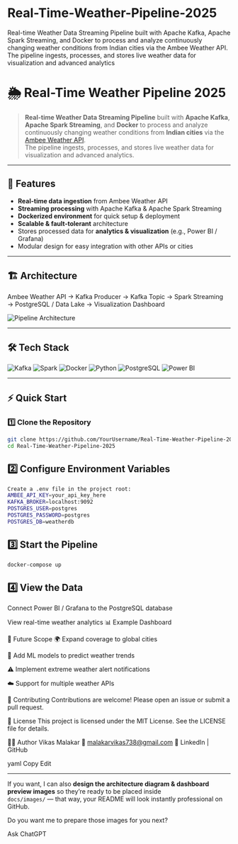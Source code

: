 # Real-Time-Weather-Pipeline-2025
  
Real-time Weather Data Streaming Pipeline built with Apache Kafka, Apache Spark Streaming, and Docker to process and analyze continuously changing weather conditions from Indian cities via the Ambee Weather API. The pipeline ingests, processes, and stores live weather data for visualization and advanced analytics
# 🌦️ Real-Time Weather Pipeline 2025

> **Real-time Weather Data Streaming Pipeline** built with **Apache Kafka**, **Apache Spark Streaming**, and **Docker** to process and analyze continuously changing weather conditions from **Indian cities** via the [Ambee Weather API](https://www.getambee.com/).  
> The pipeline ingests, processes, and stores live weather data for visualization and advanced analytics.

---

## 🚀 Features

- **Real-time data ingestion** from Ambee Weather API
- **Streaming processing** with Apache Kafka & Apache Spark Streaming
- **Dockerized environment** for quick setup & deployment
- **Scalable & fault-tolerant** architecture
- Stores processed data for **analytics & visualization** (e.g., Power BI / Grafana)
- Modular design for easy integration with other APIs or cities

---

## 🏗️ Architecture

Ambee Weather API → Kafka Producer → Kafka Topic → Spark Streaming → PostgreSQL / Data Lake → Visualization Dashboard

![Pipeline Architecture](docs/images/architecture.png)

---

## 🛠️ Tech Stack

![Kafka](https://img.shields.io/badge/Apache%20Kafka-000000?style=for-the-badge&logo=apachekafka&logoColor=white)
![Spark](https://img.shields.io/badge/Apache%20Spark-E25A1C?style=for-the-badge&logo=apachespark&logoColor=white)
![Docker](https://img.shields.io/badge/Docker-2496ED?style=for-the-badge&logo=docker&logoColor=white)
![Python](https://img.shields.io/badge/Python-3776AB?style=for-the-badge&logo=python&logoColor=white)
![PostgreSQL](https://img.shields.io/badge/PostgreSQL-4169E1?style=for-the-badge&logo=postgresql&logoColor=white)
![Power BI](https://img.shields.io/badge/Power%20BI-F2C811?style=for-the-badge&logo=powerbi&logoColor=black)

---

## ⚡ Quick Start

### 1️⃣ Clone the Repository
```bash
git clone https://github.com/YourUsername/Real-Time-Weather-Pipeline-2025.git
cd Real-Time-Weather-Pipeline-2025

```
## 2️⃣ Configure Environment Variables
``` bash 
Create a .env file in the project root:
AMBEE_API_KEY=your_api_key_here
KAFKA_BROKER=localhost:9092
POSTGRES_USER=postgres
POSTGRES_PASSWORD=postgres
POSTGRES_DB=weatherdb  
  ```
## 3️⃣ Start the Pipeline

  ```bash
docker-compose up
```
## 4️⃣ View the Data
Connect Power BI / Grafana to the PostgreSQL database

View real-time weather analytics
📊 Example Dashboard

🔮 Future Scope
🌍 Expand coverage to global cities

🤖 Add ML models to predict weather trends

⚠️ Implement extreme weather alert notifications

☁️ Support for multiple weather APIs

🤝 Contributing
Contributions are welcome!
Please open an issue or submit a pull request.

📜 License
This project is licensed under the MIT License.
See the LICENSE file for details.

👨‍💻 Author
Vikas Malakar
📧 malakarvikas738@gmail.com
🔗 LinkedIn | GitHub

yaml
Copy
Edit

---

If you want, I can also **design the architecture diagram & dashboard preview images** so they’re ready to be placed inside  
`docs/images/` — that way, your README will look instantly professional on GitHub.  

Do you want me to prepare those images for you next?








Ask ChatGPT
